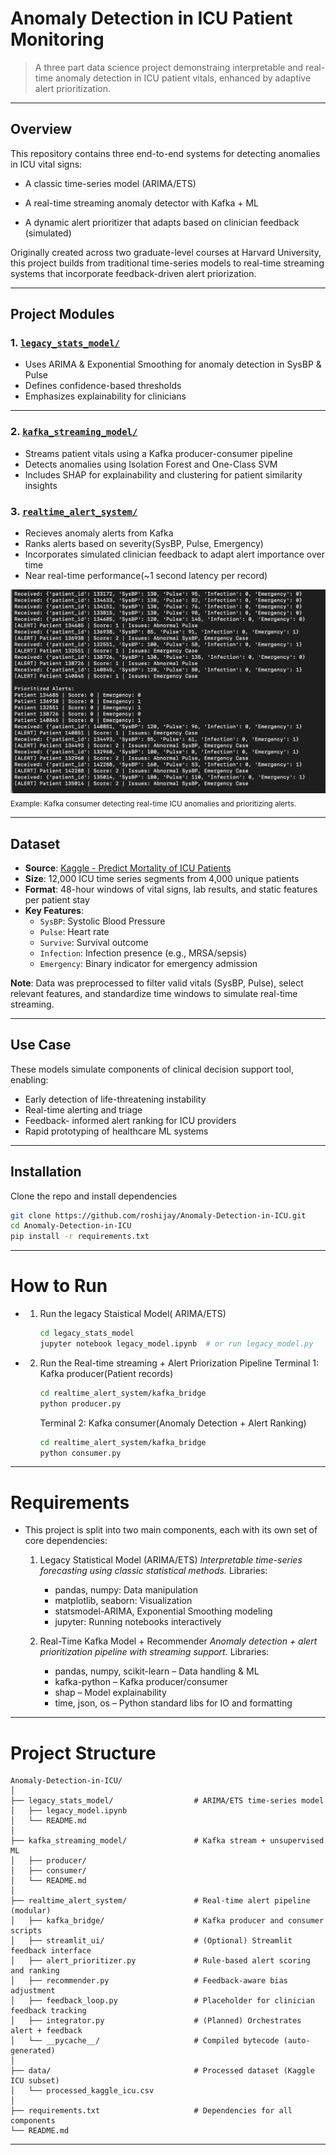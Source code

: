 # Anomaly Detection in ICU Patient Monitoring

> A three part data science project demonstraing interpretable and real-time anomaly detection in ICU patient vitals, enhanced by adaptive alert prioritization. 
---

## Overview

This repository contains three end-to-end systems for detecting anomalies in ICU vital signs:

- A classic time-series model (ARIMA/ETS)

- A real-time streaming anomaly detector with Kafka + ML

- A dynamic alert prioritizer that adapts based on clinician feedback (simulated)

Originally created across two graduate-level courses at Harvard University, this project builds from traditional time-series models to real-time streaming systems that incorporate feedback-driven alert priorization. 

---

##  Project Modules

### 1. [`legacy_stats_model/`](./legacy_stats_model/)
- Uses ARIMA & Exponential Smoothing for anomaly detection in SysBP & Pulse
- Defines confidence-based thresholds
- Emphasizes explainability for clinicians
---

### 2. [`kafka_streaming_model/`](./kafka_streaming_model/)

- Streams patient vitals using a Kafka producer-consumer pipeline 
- Detects anomalies using Isolation Forest and One-Class SVM
- Includes SHAP for explainability and clustering for patient similarity insights

### 3. [`realtime_alert_system/`](./realtime_alert_system/)
- Recieves anomaly alerts from Kafka
- Ranks alerts based on severity(SysBP, Pulse, Emergency)
- Incorporates simulated clinician feedback to adapt alert importance over time
- Near real-time performance(~1 second latency per record)

![Real-Time Kafka Alerts](./realtime_alert_system/kafka_alerts.png)
<sub> Example: Kafka consumer detecting real-time ICU anomalies and prioritizing alerts.</sub>

---

## Dataset

- **Source**: [Kaggle - Predict Mortality of ICU Patients](https://www.kaggle.com/datasets/msafi04/predict-mortality-of-icu-patients-physionet)
- **Size**: 12,000 ICU time series segments from 4,000 unique patients
- **Format**: 48-hour windows of vital signs, lab results, and static features per patient stay
- **Key Features**:
  - `SysBP`: Systolic Blood Pressure
  - `Pulse`: Heart rate
  - `Survive`: Survival outcome
  - `Infection`: Infection presence (e.g., MRSA/sepsis)
  - `Emergency`: Binary indicator for emergency admission

**Note**: Data was preprocessed to filter valid vitals (SysBP, Pulse), select relevant features, and standardize time windows to simulate real-time streaming.

---

## Use Case

These models simulate components of clinical decision support tool, enabling: 
- Early detection of life-threatening instability
- Real-time alerting and triage
- Feedback- informed alert ranking for ICU providers
- Rapid prototyping of healthcare ML systems 

---
## Installation 
Clone the repo and install dependencies 
```bash
git clone https://github.com/roshijay/Anomaly-Detection-in-ICU.git
cd Anomaly-Detection-in-ICU
pip install -r requirements.txt
```
---
# How to Run 
- 1. Run the legacy Staistical Model( ARIMA/ETS)
     ```bash
     cd legacy_stats_model
     jupyter notebook legacy_model.ipynb  # or run legacy_model.py
     ```

- 2. Run the Real-time streaming + Alert Priorization Pipeline 
     Terminal 1: Kafka producer(Patient records)
     ```bash 
     cd realtime_alert_system/kafka_bridge 
     python producer.py
     ```

     Terminal 2: Kafka consumer(Anomaly Detection + Alert Ranking) 
     ```bash 
     cd realtime_alert_system/kafka_bridge 
     python consumer.py
     ```

---
# Requirements 
- This project is split into two main components, each with its own set of core dependencies:

  1. Legacy Statistical Model (ARIMA/ETS)
     *Interpretable time-series forecasting using classic statistical methods.*
     Libraries:
     - pandas, numpy: Data manipulation
     - matplotlib, seaborn: Visualization
     - statsmodel-ARIMA, Exponential Smoothing modeling
     - jupyter: Running notebooks interactively
       
  2. Real-Time Kafka Model + Recommender
     *Anomaly detection + alert prioritization pipeline with streaming support.*
     Libraries:
     - pandas, numpy, scikit-learn – Data handling & ML
     - kafka-python – Kafka producer/consumer
     - shap – Model explainability
     - time, json, os – Python standard libs for IO and formatting

---
# Project Structure 
```
Anomaly-Detection-in-ICU/
│
├── legacy_stats_model/                  # ARIMA/ETS time-series model
│   ├── legacy_model.ipynb
│   └── README.md
│
├── kafka_streaming_model/               # Kafka stream + unsupervised ML
│   ├── producer/
│   ├── consumer/
│   └── README.md
│
├── realtime_alert_system/               # Real-time alert pipeline (modular)
│   ├── kafka_bridge/                    # Kafka producer and consumer scripts
│   ├── streamlit_ui/                    # (Optional) Streamlit feedback interface
│   ├── alert_prioritizer.py             # Rule-based alert scoring and ranking
│   ├── recommender.py                   # Feedback-aware bias adjustment
│   ├── feedback_loop.py                 # Placeholder for clinician feedback tracking
│   ├── integrator.py                    # (Planned) Orchestrates alert + feedback
│   └── __pycache__/                     # Compiled bytecode (auto-generated)
│
├── data/                                # Processed dataset (Kaggle ICU subset)
│   └── processed_kaggle_icu.csv
│
├── requirements.txt                     # Dependencies for all components
└── README.md    
```
---


  
